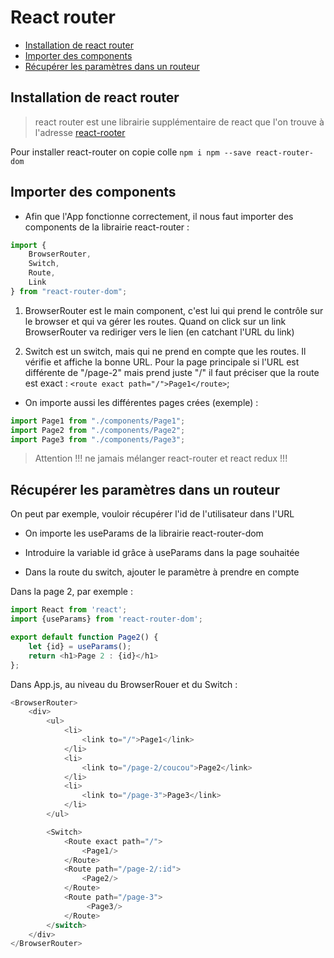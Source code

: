 # React router

* [Installation de react router](#installation-de-react-router)
* [Importer des components](#importer-des-components)
* [Récupérer les paramètres dans un routeur](#récupérer-les-paramètres-dans-un-routeur)

## Installation de react router

> react router est une librairie supplémentaire de react que l'on trouve à l'adresse [react-rooter](https://reacttraining.com/react-router/web/guides/quick-start)

Pour installer react-router on copie colle `npm i npm --save react-router-dom`

## Importer des components

* Afin que l'App fonctionne correctement, il nous faut importer des components de la librairie react-router :

```javascript
import {
    BrowserRouter,
    Switch,
    Route,
    Link
} from "react-router-dom";
```

1. BrowserRouter est le main component, c'est lui qui prend le contrôle sur le browser et qui va gérer les routes. Quand
on click sur un link BrowserRouter va rediriger vers le lien (en catchant l'URL du link)

2. Switch est un switch, mais qui ne prend en compte que les routes. Il vérifie et affiche la bonne URL. Pour la page principale
si l'URL est différente de "/page-2" mais prend juste "/" il faut préciser que la route est exact : `<route exact path="/">Page1</route>`;

* On importe aussi les différentes pages crées (exemple) :

```javascript
import Page1 from "./components/Page1";
import Page2 from "./components/Page2";
import Page3 from "./components/Page3";
```

> Attention !!! ne jamais mélanger react-router et react redux !!!

## Récupérer les paramètres dans un routeur

On peut par exemple, vouloir récupérer l'id de l'utilisateur dans l'URL

* On importe les useParams de la librairie react-router-dom

* Introduire la variable id grâce à useParams dans la page souhaitée

* Dans la route du switch, ajouter le paramètre à prendre en compte

Dans la page 2, par exemple :

```javascript
import React from 'react';
import {useParams} from 'react-router-dom';

export default function Page2() {
    let {id} = useParams();
    return <h1>Page 2 : {id}</h1>
};
```

Dans App.js, au niveau du BrowserRouer et du Switch :

```javascript
<BrowserRouter>
    <div>
        <ul>
            <li>
                <link to="/">Page1</link>
            </li>
            <li>
                <link to="/page-2/coucou">Page2</link>
            </li>
            <li>
                <link to="/page-3">Page3</link>
            </li>
        </ul>

        <Switch>
            <Route exact path="/">
                <Page1/>
            </Route>
            <Route path="/page-2/:id">
                <Page2/>
            </Route>
            <Route path="/page-3">
                 <Page3/>
            </Route>
        </switch>
    </div>
</BrowserRouter>
```
